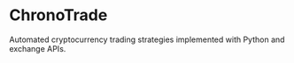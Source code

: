 # ChronoTrade
Automated cryptocurrency trading strategies implemented with Python and exchange APIs.

